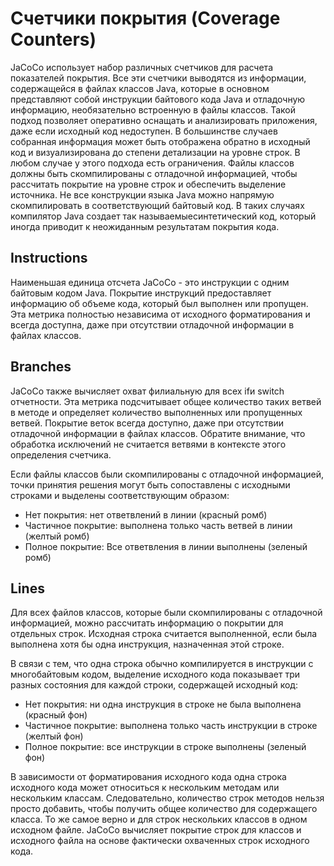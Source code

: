 # Счетчики покрытия (Coverage Counters)
JaCoCo использует набор различных счетчиков для расчета показателей покрытия. Все эти счетчики выводятся из информации, содержащейся в файлах классов Java, которые в основном представляют собой инструкции байтового кода Java и отладочную информацию, необязательно встроенную в файлы классов. Такой подход позволяет оперативно оснащать и анализировать приложения, даже если исходный код недоступен. В большинстве случаев собранная информация может быть отображена обратно в исходный код и визуализирована до степени детализации на уровне строк. В любом случае у этого подхода есть ограничения. Файлы классов должны быть скомпилированы с отладочной информацией, чтобы рассчитать покрытие на уровне строк и обеспечить выделение источника. Не все конструкции языка Java можно напрямую скомпилировать в соответствующий байтовый код. В таких случаях компилятор Java создает так называемыесинтетический код, который иногда приводит к неожиданным результатам покрытия кода.

## Instructions
Наименьшая единица отсчета JaCoCo - это инструкции с одним байтовым кодом Java. Покрытие инструкций предоставляет информацию об объеме кода, который был выполнен или пропущен. Эта метрика полностью независима от исходного форматирования и всегда доступна, даже при отсутствии отладочной информации в файлах классов.

## Branches
JaCoCo также вычисляет охват филиальную для всех ifи switch отчетности. Эта метрика подсчитывает общее количество таких ветвей в методе и определяет количество выполненных или пропущенных ветвей. Покрытие веток всегда доступно, даже при отсутствии отладочной информации в файлах классов. Обратите внимание, что обработка исключений не считается ветвями в контексте этого определения счетчика.

Если файлы классов были скомпилированы с отладочной информацией, точки принятия решения могут быть сопоставлены с исходными строками и выделены соответствующим образом:

* Нет покрытия: нет ответвлений в линии (красный ромб)
* Частичное покрытие: выполнена только часть ветвей в линии (желтый ромб)
* Полное покрытие: Все ответвления в линии выполнены (зеленый ромб)

## Lines
Для всех файлов классов, которые были скомпилированы с отладочной информацией, можно рассчитать информацию о покрытии для отдельных строк. Исходная строка считается выполненной, если была выполнена хотя бы одна инструкция, назначенная этой строке.

В связи с тем, что одна строка обычно компилируется в инструкции с многобайтовым кодом, выделение исходного кода показывает три разных состояния для каждой строки, содержащей исходный код:

* Нет покрытия: ни одна инструкция в строке не была выполнена (красный фон)
* Частичное покрытие: выполнена только часть инструкции в строке (желтый фон)
* Полное покрытие: все инструкции в строке выполнены (зеленый фон)

В зависимости от форматирования исходного кода одна строка исходного кода может относиться к нескольким методам или нескольким классам. Следовательно, количество строк методов нельзя просто добавить, чтобы получить общее количество для содержащего класса. То же самое верно и для строк нескольких классов в одном исходном файле. JaCoCo вычисляет покрытие строк для классов и исходного файла на основе фактически охваченных строк исходного кода.
